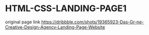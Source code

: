 # HTML-CSS-LANDING-PAGE1


original page link
https://dribbble.com/shots/19365923-Das-Gr-ne-Creative-Design-Agency-Landing-Page-Website
